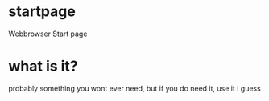 # startpage
Webbrowser Start page
# what is it?
probably something you wont ever need, but if you do need it, use it i guess
